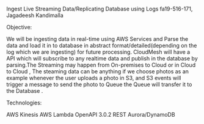 Ingest Live Streaming Data/Replicating Database using Logs
fa19-516-171, Jagadeesh Kandimalla

Objective:

We will be ingesting data in real-time using AWS Services and Parse the data and load it in to database in abstract format/detailed(depending on the log which we are ingesting) for future processing.
CloudMesh will have a API which will subscribe to any realtime data and publish in the database by parsing.The Streaming may happen from On-premises to Cloud or in Cloud to Cloud , 
The steaming data can be anything if we choose photos as an example whenever the user uploads a photo in S3, 
and S3 events will trigger a message to send the photo to Queue the Queue will transfer it to the Database .

Technologies:

AWS Kinesis
AWS Lambda
OpenAPI 3.0.2
REST
Aurora/DynamoDB


